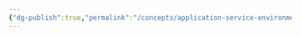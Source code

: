 ```yaml
---
{"dg-publish":true,"permalink":"/concepts/application-service-environment/","tags":["concept/SRE/cloud/azure"]}
---
```




